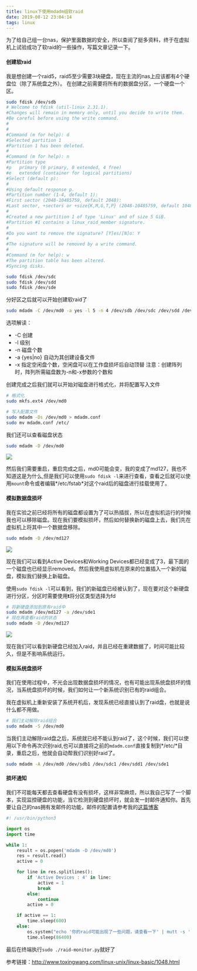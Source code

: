 ```yaml
---
title: linux下使用mdadm组软raid
date: 2019-08-12 23:04:14
tags: linux
---
```


为了给自己组一台nas，保护里面数据的安全，所以查阅了挺多资料，终于在虚拟机上试验成功了软raid的一些操作，写篇文章记录一下。

#### 创建软raid

我是想创建一个raid5，raid5至少需要3块硬盘，现在主流的nas上应该都有4个硬盘位（除了系统盘之外）。
在创建之前需要将所有的数据盘分区，一个硬盘一个区。

```sh
sudo fdisk /dev/sdb
# Welcome to fdisk (util-linux 2.31.1).
#Changes will remain in memory only, until you decide to write them.
#Be careful before using the write command.
#
#
#Command (m for help): d
#Selected partition 1
#Partition 1 has been deleted.
#
#Command (m for help): n
#Partition type
#p   primary (0 primary, 0 extended, 4 free)
#e   extended (container for logical partitions)
#Select (default p): 
#
#Using default response p.
#Partition number (1-4, default 1): 
#First sector (2048-10485759, default 2048): 
#Last sector, +sectors or +size{K,M,G,T,P} (2048-10485759, default 10485759): 
#
#Created a new partition 1 of type 'Linux' and of size 5 GiB.
#Partition #1 contains a linux_raid_member signature.
#
#Do you want to remove the signature? [Y]es/[N]o: Y
#
#The signature will be removed by a write command.
#
#Command (m for help): w
#The partition table has been altered.
#Syncing disks.

sudo fdisk /dev/sdc
sudo fdisk /dev/sdd
sudo fdisk /dev/sde
```

分好区之后就可以开始创建软raid了

```sh
sudo mdadm -C /dev/md0 -a yes -l 5 -n 4 /dev/sdb /dev/sdc /dev/sdd /dev/sde
```

选项解读：
* -C 创建
* -l 级别
* -n 磁盘个数
* -a {yes|no} 自动为其创建设备文件
* -x 指定空闲盘个数，空闲盘可以在工作盘损坏后自动顶替
注意：创建阵列时，阵列所需磁盘数为-n和-x参数的个数和

创建完成之后我们就可以开始对磁盘进行格式化，并将配置写入文件

```sh
# 格式化
sudo mkfs.ext4 /dev/md0

# 写入配置文件
sudo mdadm -Ds /dev/md0 > mdadm.conf
sudo mv mdadm.conf /etc/
```

我们还可以查看磁盘状态

```sh
sudo mdadm -D /dev/md0
```

![](https://yaozhijin.coding.net/p/img/git/raw/master/2019-08-12-23-41-43.png)

然后我们需要重启，重启完成之后，md0可能会变，我的变成了md127，我也不知道这是为什么,但是我们可以使用`sudo fdisk -l`来进行查看，查看之后就可以使用`mount`命令或者编辑*/etc/fstab*对这个raid后的磁盘进行挂载使用了。

#### 模拟数据盘损坏

我在实验之前已经将所有的磁盘都设置为了可以热插拔，所以在虚拟机运行的时候我也可以移除磁盘。现在我们要模拟损坏，然后如何替换新的磁盘上去，我们先在虚拟机上将其中一个数据盘移除。

```sh
sudo mdadm -D /dev/md127
```

![](https://yaozhijin.coding.net/p/img/git/raw/master/2019-08-12-23-43-39.png)

现在我们可以看到Active Devices和Working Devices都已经变成了3，最下面的一个磁盘也已经显示removed。然后我使用虚拟机在原来的位置插入一个新的磁盘，模拟我们替换上新磁盘。

使用`sudo fdisk -l`可以看到，我们的新磁盘已经被认到了，现在要对这个新硬盘进行分区，分区时需要使用**t**将分区类型选择为fd

```sh
# 将新硬盘添加到原有raid中
sudo mdadm /dev/md127 -a /dev/sde1
# 现在再查看raid的状态
sudo mdadm -D /dev/md127
```

![](https://yaozhijin.coding.net/p/img/git/raw/master/2019-08-12-23-52-10.png)

现在我们可以看到新硬盘已经加入raid，并且已经在重建数据了，时间可能比较久，但是不影响系统运行。

#### 模拟系统盘损坏

我们在使用过程中，不光会出现数据盘损坏的情况，也有可能出现系统盘损坏的情况，当系统盘损坏的时候，我们如何让一个新系统识别已有的raid组合。

我在虚拟机上重新安装了系统开机后，发现系统已经直接认到了raid盘，也就是说什么都不用做。

```sh
# 我们主动解除raid组合
sudo mdadm -S /dev/md0
```

当我们主动解除raid盘之后，系统就已经不能认到raid了，这个时候，我们可以使用以下命令再次识别raid,也可以直接将之前的`mdadm.conf`直接复制到*/etc/*目录，重启之后，他就会自动帮我们识别好raid了。

```sh
sudo mdadm -A /dev/md0 /dev/sdb1 /dev/sdc1 /dev/sdd1 /dev/sde1
```

#### 损坏通知

我们不可能每天都去查看硬盘有没有损坏，这样非常麻烦，所以我自己写了一个脚本，实现监控硬盘的功能，当它检测到硬盘损坏时，就会发一封邮件通知你。首先要让自己的nas拥有发邮件的功能，邮件的配置请参考我的[这篇博客](https://www.yaozhijin.top/Linux%E4%BD%BF%E7%94%A8%E5%91%BD%E4%BB%A4%E8%A1%8C%E5%8F%91%E9%82%AE%E4%BB%B6.html)

```python
#! /usr/bin/python3

import os
import time

while 1:
	result = os.popen('mdadm -D /dev/md0')
	res = result.read()
	active = 0

	for line in res.splitlines():
		if 'Active Devices : 4' in line:
			active = 1
			break
		else:
			continue
		active = 0

	if active == 1:
		time.sleep(600)
	else:
		os.system("echo '你的raid可能出现了一些问题，请查看一下' | mutt -s 'raid问题报告' pi_sender@163.com")
		time.sleep(86400)
```

最后在终端执行`sudo ./raid-monitor.py`就好了

参考链接：http://www.toxingwang.com/linux-unix/linux-basic/1048.html
